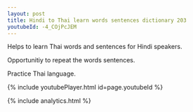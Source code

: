 ```yaml
---
layout: post
title: Hindi to Thai learn words sentences dictionary 203 
youtubeId: -4_COjPcJEM
---
```

 
 
Helps to learn Thai words and sentences for Hindi speakers.

Opportunitiy to repeat the words sentences. 

Practice Thai language. 
 
{% include youtubePlayer.html id=page.youtubeId %}
 
 
{% include analytics.html %}